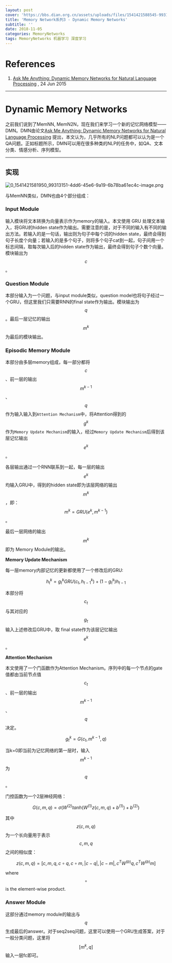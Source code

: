 ```yaml
---
layout: post
cover: 'https://bbs.dian.org.cn/assets/uploads/files/1541421588545-99313151-4dd6-45e6-9a19-6b78ba61ec4c-image.png'
title: 'Memory Network系列3 - Dynamic Memory Networks'
subtitle: ''
date: 2018-11-05
categories: MemoryNetworks
tags: MemoryNetworks 机器学习 深度学习
---
```


# References

1. [Ask Me Anything: Dynamic Memory Networks for Natural Language Processing](https://arxiv.org/abs/1506.07285) , 24 Jun 2015

---

# Dynamic Memory Networks

之前我们说到了MemNN, MemN2N，现在我们来学习一个新的记忆网络模型——DMN。DMN由论文[Ask Me Anything: Dynamic Memory Networks for Natural Language Processing](https://arxiv.org/abs/1506.07285) 提出，本文认为，几乎所有的NLP问题都可以认为是一个QA问题。正如标题所示，DMN可以用在很多种类的NLP的任务中，如QA、文本分类、情感分析、序列模型。

---

## 实现

![0_1541421581950_99313151-4dd6-45e6-9a19-6b78ba61ec4c-image.png](https://bbs.dian.org.cn/assets/uploads/files/1541421588545-99313151-4dd6-45e6-9a19-6b78ba61ec4c-image.png)

与MemNN类似，DMN也由4个部分组成：

### Input Module
输入模块将文本转换为向量表示作为memory的输入。本文使用 GRU  处理文本输入，将GRU的hidden state作为输出。需要注意的是，对于不同的输入有不同的输出方法。若输入的是一句话，输出则为句子中每个词的hidden state，最终会得到句子长度个向量；若输入的是多个句子，则将多个句子cat到一起，句子间用一个标志<EOF>间隔，取每次输入<EOF>后的hidden state作为输出，最终会得到句子个数个向量。模块输出为$$c$$。

### Question Module
本部分输入为一个问题，与input module类似，question model也将句子经过一个GRU，但这里我们只需要RNN的final state作为输出。模块输出为 $$q$$ 。最后一层记忆的输出 $$m^k$$ 为最后的模块输出。



### Episodic Memory Module 

本部分由多层memory组成，每一部分都将 $$c$$ 、前一层的输出 $$m^{k-1}$$、$$q$$ 作为输入输入到`Attention Mechanism`中，将Attention得到的 $$g^k$$ 作为`Memory Update Mechanism`的输入，经过`Memory Update Mechanism`后得到该层记忆输出 $$e^k$$。

各层输出通过一个RNN联系到一起，每一层的输出 $$e^k$$ 均输入GRU中，得到的hidden state即为该层网络的输出 $$m^k$$，即： $$m^k = GRU(e^k, m^{k-1})$$。

最后一层网络的输出 $$m^k$$ 即为 Memory Module的输出。

**Memory Update Mechanism**

每一层memory内部记忆的更新都使用了一个修改后的GRU:

$$h_t^k = g_t^k GRU(c_t, h_{t-1}^k) + (1 - g^k_t)h_{t-1}$$

本部分将 $$c_t$$ 与其对应的 $$g_t$$ 输入上述修改后GRU中，取 final state作为该层记忆输出 $$e^k$$。

**Attention Mechanism**  

本文使用了一个门函数作为Attention Mechanism。序列中的每一个节点的gate值都由当前节点值 $$c_t$$、前一层的输出 $$m^{k-1}$$、$$q$$ 决定。

$$g_t^k = G(c_t, m^{k-1}, q)$$

当k=0即当前为记忆网络的第一层时，输入 $$m^{k-1}$$ 为 $$q$$。

门控函数为一个2层神经网络：

$$G(c, m, q) = \sigma (W^{(2)}tanh(W^{(1)}z(c,m,q)+b^{(1)})+b^{(2)})$$

其中 $$z(c, m, q)$$ 为一个长向量用于表示 $$c, m, q$$ 之间的相似度：

$$z(c,m,q) = [c, m, q, c \circ q, c \circ m, |c-q|, |c-m|, c^TW^{(b)}q,c^TW^{(b)}m]$$

where $$\circ$$ is the element-wise product.

### Answer Module
这部分通过memory module的输出与 $$q$$ 生成最后的answer。对于seq2seq问题，这里可以使用一个GRU生成答案，对于一般分类问题，这里将 $$[m^k, q]$$ 输入一层fc即可。